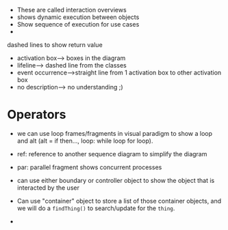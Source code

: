  - These are called interaction overviews
 - shows dynamic execution between objects
 - Show sequence of execution for use cases
 - 
 dashed lines to show return value
- activation box--> boxes in the diagram
- lifeline--> dashed line from the classes
- event occurrence-->straight line from 1 activation box to other activation box
- no description--> no understanding ;)
# Operators
- we can use loop frames/fragments in visual paradigm to show a loop and alt (alt = if then..., loop: while loop for loop).
- ref: reference to another sequence diagram to simplify the diagram
- par: parallel fragment shows concurrent processes

- can use either boundary or controller object to show the object that is interacted by the user 

- Can use "container" object to store a list of those container objects, and we will do a `findThing()` to search/update for the `thing`.
- 
